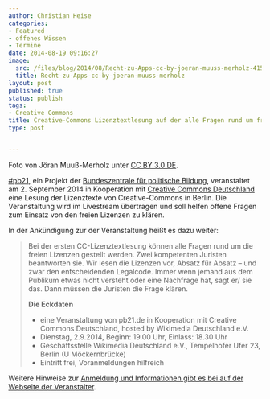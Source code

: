 ```yaml
---
author: Christian Heise
categories:
- Featured
- offenes Wissen
- Termine
date: 2014-08-19 09:16:27
image:
  src: /files/blog/2014/08/Recht-zu-Apps-cc-by-joeran-muuss-merholz-415x300.png
  title: Recht-zu-Apps-cc-by-joeran-muuss-merholz
layout: post
published: true
status: publish
tags:
- Creative Commons
title: Creative-Commons Lizenztextlesung auf der alle Fragen rund um freie Lizenzen gestellt werden können
type: post


---
```


 Foto von Jöran Muuß-Merholz unter [CC BY 3.0 DE](https://creativecommons.org/licenses/by/3.0/de/).

[#pb21](http://pb21.de/), ein Projekt der [Bundeszentrale für politische Bildung](http://www.bpb.de/), veranstaltet am 2. September 2014 in Kooperation mit [Creative Commons Deutschland](http://de.creativecommons.org/) eine Lesung der Lizenztexte von Creative-Commons in Berlin. Die Veranstaltung wird im Livestream übertragen und soll helfen offene Fragen zum Einsatz von den freien Lizenzen zu klären.

In der Ankündigung zur der Veranstaltung heißt es dazu weiter:

> Bei der ersten CC-Lizenztextlesung können alle Fragen rund um die freien Lizenzen gestellt werden. Zwei kompetenten Juristen beantworten sie. Wir lesen die Lizenzen vor, Absatz für Absatz – und zwar den entscheidenden Legalcode. Immer wenn jemand aus dem Publikum etwas nicht versteht oder eine Nachfrage hat, sagt er/ sie das. Dann müssen die Juristen die Frage klären.
> 
> **Die Eckdaten**
> 
>   * eine Veranstaltung von pb21.de in Kooperation mit Creative Commons Deutschland, hosted by Wikimedia Deutschland e.V.
>   * Dienstag, 2.9.2014, Beginn: 19.00 Uhr, Einlass: 18.30 Uhr
>   * Geschäftsstelle Wikimedia Deutschland e.V., Tempelhofer Ufer 23, Berlin (U Möckernbrücke)
>   * Eintritt frei, Voranmeldungen hilfreich

Weitere Hinweise zur [Anmeldung und Informationen gibt es bei auf der Webseite der Veranstalter](http://pb21.de/2014/08/cc-lizenztextlesung/).